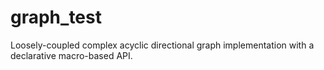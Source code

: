 # graph_test

Loosely-coupled complex acyclic directional graph implementation with a
declarative macro-based API.
